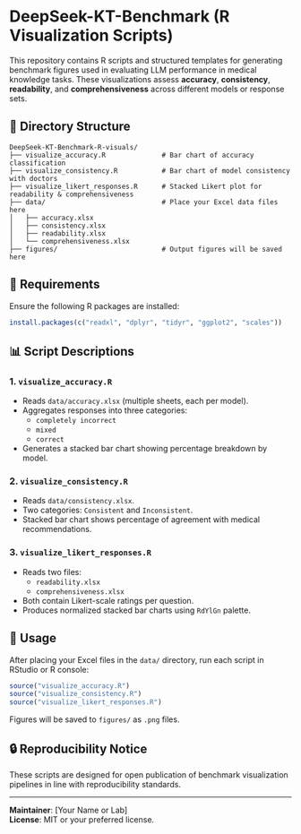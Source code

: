 # DeepSeek-KT-Benchmark (R Visualization Scripts)

This repository contains R scripts and structured templates for generating benchmark figures used in evaluating LLM performance in medical knowledge tasks. These visualizations assess **accuracy**, **consistency**, **readability**, and **comprehensiveness** across different models or response sets.

## 📁 Directory Structure

```
DeepSeek-KT-Benchmark-R-visuals/
├── visualize_accuracy.R              # Bar chart of accuracy classification
├── visualize_consistency.R           # Bar chart of model consistency with doctors
├── visualize_likert_responses.R      # Stacked Likert plot for readability & comprehensiveness
├── data/                             # Place your Excel data files here
│   ├── accuracy.xlsx
│   ├── consistency.xlsx
│   ├── readability.xlsx
│   └── comprehensiveness.xlsx
├── figures/                          # Output figures will be saved here
```

## 🔧 Requirements

Ensure the following R packages are installed:

```r
install.packages(c("readxl", "dplyr", "tidyr", "ggplot2", "scales"))
```

## 📊 Script Descriptions

### 1. `visualize_accuracy.R`
- Reads `data/accuracy.xlsx` (multiple sheets, each per model).
- Aggregates responses into three categories:
  - `completely incorrect`
  - `mixed`
  - `correct`
- Generates a stacked bar chart showing percentage breakdown by model.

### 2. `visualize_consistency.R`
- Reads `data/consistency.xlsx`.
- Two categories: `Consistent` and `Inconsistent`.
- Stacked bar chart shows percentage of agreement with medical recommendations.

### 3. `visualize_likert_responses.R`
- Reads two files:
  - `readability.xlsx`
  - `comprehensiveness.xlsx`
- Both contain Likert-scale ratings per question.
- Produces normalized stacked bar charts using `RdYlGn` palette.

## 🧪 Usage

After placing your Excel files in the `data/` directory, run each script in RStudio or R console:

```r
source("visualize_accuracy.R")
source("visualize_consistency.R")
source("visualize_likert_responses.R")
```

Figures will be saved to `figures/` as `.png` files.

## 🔒 Reproducibility Notice

These scripts are designed for open publication of benchmark visualization pipelines in line with reproducibility standards.

---
**Maintainer**: [Your Name or Lab]  
**License**: MIT or your preferred license.